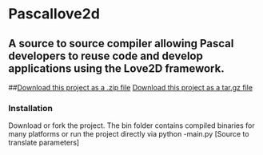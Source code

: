 
# Pascallove2d

## A source to source compiler allowing Pascal developers to reuse code and develop applications using the Love2D framework.

##[Download this project as a .zip file](https://github.com/dean2191/PascalLove2D/zipball/master) 
[Download this project as a tar.gz file](https://github.com/dean2191/PascalLove2D/tarball/master)

### Installation
Download or fork the project. The bin folder contains compiled binaries for many platforms or run the project directly via python -main.py [Source to translate parameters]
